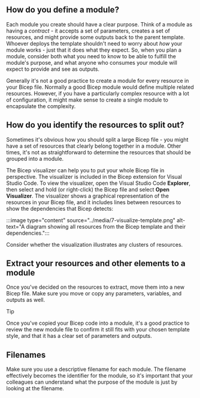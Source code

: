 ## How do you define a module?

Each module you create should have a clear purpose. Think of a module as having a _contract_ - it accepts a set of parameters, creates a set of resources, and might provide some outputs back to the parent template. Whoever deploys the template shouldn't need to worry about _how_ your module works - just that it does what they expect. So, when you plan a module, consider both what you need to know to be able to fulfill the module's purpose, and what anyone who consumes your module will expect to provide and see as outputs.

Generally it's not a good practice to create a module for every resource in your Bicep file. Normally a good Bicep module would define multiple related resources. However, if you have a particularly complex resource with a lot of configuration, it might make sense to create a single module to encapsulate the complexity.

## How do you identify the resources to split out?

Sometimes it's obvious how you should split a large Bicep file - you might have a set of resources that clearly belong together in a module. Other times, it's not as straightforward to determine the resources that should be grouped into a module.

The Bicep visualizer can help you to put your whole Bicep file in perspective. The visualizer is included in the Bicep extension for Visual Studio Code. To view the visualizer, open the Visual Studio Code **Explorer**, then select and hold (or right-click) the Bicep file and select **Open Visualizer**. The visualizer shows a graphical representation of the resources in your Bicep file, and it includes lines between resources to show the dependencies that Bicep detects:

:::image type="content" source="../media/7-visualize-template.png" alt-text="A diagram showing all resources from the Bicep template and their dependencies.":::

Consider whether the visualization illustrates any clusters of resources.

## Extract your resources and other elements to a module

Once you've decided on the resources to extract, move them into a new Bicep file. Make sure you move or copy any parameters, variables, and outputs as well.

> [!TIP]
> Once you've copied your Bicep code into a module, it's a good practice to review the new module file to confirm it still fits with your chosen template style, and that it has a clear set of parameters and outputs.

## Filenames

Make sure you use a descriptive filename for each module. The filename effectively becomes the identifier for the module, so it's important that your colleagues can understand what the purpose of the module is just by looking at the filename.
